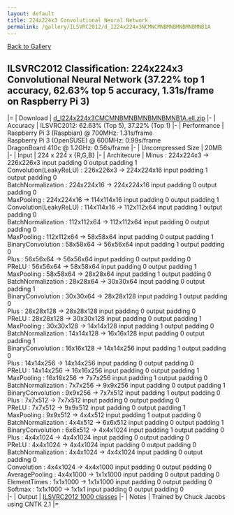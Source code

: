 ```yaml
---
layout: default
title: 224x224x3 Convolutional Neural Network
permalink: /gallery/ILSVRC2012/d_I224x224x3NCMNCMNBMNBMNBMNBMNB1A
---
```


[Back to Gallery](/ELL/gallery)

## ILSVRC2012 Classification: 224x224x3 Convolutional Neural Network (37.22% top 1 accuracy, 62.63% top 5 accuracy, 1.31s/frame on Raspberry Pi 3)

|=
| Download | [d_I224x224x3CMCMNBMNBMNBMNBMNB1A.ell.zip](https://github.com/Microsoft/ELL-models/raw/master/models/ILSVRC2012/d_I224x224x3CMCMNBMNBMNBMNBMNB1A/d_I224x224x3CMCMNBMNBMNBMNBMNB1A.ell.zip)
|-
| Accuracy | ILSVRC2012: 62.63% (Top 5), 37.22% (Top 1) 
|-
| Performance | Raspberry Pi 3 (Raspbian) @ 700MHz: 1.31s/frame<br>Raspberry Pi 3 (OpenSUSE) @ 600MHz: 0.99s/frame<br>DragonBoard 410c @ 1.2GHz: 0.56s/frame
|-
| Uncompressed Size | 20MB
|-
| Input | 224 x 224 x {R,G,B}
|-
| Architecure | Minus :  224x224x3  ->  226x226x3  input padding 0  output padding 1<br>Convolution(LeakyReLU) :  226x226x3  ->  224x224x16  input padding 1  output padding 0<br>BatchNormalization :  224x224x16  ->  224x224x16  input padding 0  output padding 0<br>MaxPooling :  224x224x16  ->  114x114x16  input padding 0  output padding 1<br>Convolution(LeakyReLU) :  114x114x16  ->  112x112x64  input padding 1  output padding 0<br>BatchNormalization :  112x112x64  ->  112x112x64  input padding 0  output padding 0<br>MaxPooling :  112x112x64  ->  58x58x64  input padding 0  output padding 1<br>BinaryConvolution :  58x58x64  ->  56x56x64  input padding 1  output padding 0<br>Plus :  56x56x64  ->  56x56x64  input padding 0  output padding 0<br>PReLU :  56x56x64  ->  58x58x64  input padding 0  output padding 1<br>MaxPooling :  58x58x64  ->  28x28x64  input padding 1  output padding 0<br>BatchNormalization :  28x28x64  ->  30x30x64  input padding 0  output padding 1<br>BinaryConvolution :  30x30x64  ->  28x28x128  input padding 1  output padding 0<br>Plus :  28x28x128  ->  28x28x128  input padding 0  output padding 0<br>PReLU :  28x28x128  ->  30x30x128  input padding 0  output padding 1<br>MaxPooling :  30x30x128  ->  14x14x128  input padding 1  output padding 0<br>BatchNormalization :  14x14x128  ->  16x16x128  input padding 0  output padding 1<br>BinaryConvolution :  16x16x128  ->  14x14x256  input padding 1  output padding 0<br>Plus :  14x14x256  ->  14x14x256  input padding 0  output padding 0<br>PReLU :  14x14x256  ->  16x16x256  input padding 0  output padding 1<br>MaxPooling :  16x16x256  ->  7x7x256  input padding 1  output padding 0<br>BatchNormalization :  7x7x256  ->  9x9x256  input padding 0  output padding 1<br>BinaryConvolution :  9x9x256  ->  7x7x512  input padding 1  output padding 0<br>Plus :  7x7x512  ->  7x7x512  input padding 0  output padding 0<br>PReLU :  7x7x512  ->  9x9x512  input padding 0  output padding 1<br>MaxPooling :  9x9x512  ->  4x4x512  input padding 1  output padding 0<br>BatchNormalization :  4x4x512  ->  6x6x512  input padding 0  output padding 1<br>BinaryConvolution :  6x6x512  ->  4x4x1024  input padding 1  output padding 0<br>Plus :  4x4x1024  ->  4x4x1024  input padding 0  output padding 0<br>PReLU :  4x4x1024  ->  4x4x1024  input padding 0  output padding 0<br>BatchNormalization :  4x4x1024  ->  4x4x1024  input padding 0  output padding 0<br>Convolution :  4x4x1024  ->  4x4x1000  input padding 0  output padding 0<br>AveragePooling :  4x4x1000  ->  1x1x1000  input padding 0  output padding 0<br>ElementTimes :  1x1x1000  ->  1x1x1000  input padding 0  output padding 0<br>Softmax :  1x1x1000  ->  1x1x1  input padding 0  output padding 0<br>
|-
| Output | [ILSVRC2012 1000 classes](https://github.com/Microsoft/ELL-models/raw/master/models/ILSVRC2012/ILSVRC2012_labels.txt)
|-
| Notes | Trained by Chuck Jacobs using CNTK 2.1
|=
